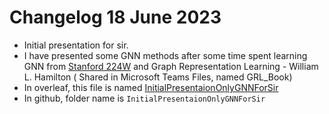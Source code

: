 # Changelog 18 June 2023
- Initial presentation for sir.
- I have presented some GNN methods after some time spent learning GNN from [Stanford 224W](https://www.youtube.com/playlist?list=PLoROMvodv4rPLKxIpqhjhPgdQy7imNkDn) and Graph Representation Learning - William L. Hamilton ( Shared in Microsoft Teams Files, named GRL_Book)
- In overleaf, this file is named [InitialPresentaionOnlyGNNForSir](https://www.overleaf.com/7849464191czwzdphhvnkx)
- In github, folder name is `InitialPresentaionOnlyGNNForSir`